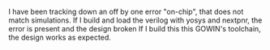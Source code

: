I have been tracking down an off by one error "on-chip", that does not match simulations.
If I build and load the verilog with yosys and nextpnr, the error is present and the design broken
If I build this this GOWIN's toolchain, the design works as expected.
